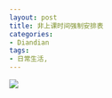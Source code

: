 ```yaml
---
layout: post
title: 非上课时间强制安排表
categories:
- Diandian
tags:
- 日常生活, 
---
```

<img src="http://m1.img.srcdd.com/farm4/d/2012/0627/10/F5D3237868515011D51932C9A752C4AC_B500_900_500_547.PNG" />